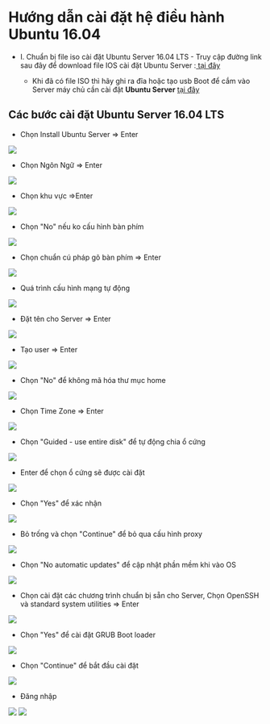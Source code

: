 # Hướng dẫn cài đặt hệ điều hành Ubuntu 16.04

- I.  Chuẩn bị file iso cài đặt Ubuntu Server 16.04 LTS -
 Truy cập đường link sau đây để download file IOS  cài đặt Ubuntu Server :[ tại đây ](https://www.ubuntu.com/download/server)

   - Khi đã có file ISO thì hãy ghi ra đĩa hoặc tạo usb Boot để cắm vào Server máy chủ cần cài đặt **Ubuntu Server** [tại đây](https://quantrimang.com/cach-tao-usb-boot-usb-cai-windows-bang-rufus-118460)
## Các bước cài đặt Ubuntu Server 16.04 LTS 

- Chọn Install Ubuntu Server => Enter
<img src="https://i.imgur.com/w98z7WO.png">

- Chọn Ngôn Ngữ => Enter
<img src="https://i.imgur.com/IfOsSXo.png">

- Chọn khu vực =>Enter
<img src="https://i.imgur.com/AsPCEDm.png">

- Chọn "No" nếu ko cấu hình bàn phím
<img src="https://i.imgur.com/1HPUvun.png">

- Chọn chuẩn cú pháp gõ bàn phím => Enter
<img src="https://i.imgur.com/4LyhXeu.png">

- Quá trình cấu hình mạng tự động
<img src="https://i.imgur.com/F34f8Wd.png">

- Đặt tên cho Server => Enter
<img src="https://i.imgur.com/AFv1JMs.png">

- Tạo user => Enter
<img src="https://i.imgur.com/S18Zmao.png">

- Chọn "No" để không mã hóa thư mục home
<img src="https://i.imgur.com/H3lmGng.png">

- Chọn Time Zone => Enter
<img src="https://i.imgur.com/qVNPLPm.png">

- Chọn "Guided - use entire disk" để tự động chia ổ cứng
<img src="https://i.imgur.com/vYlNh8q.png">

- Enter để chọn ổ cứng sẽ được cài đặt
<img src="https://i.imgur.com/tthXnLt.png">

- Chọn "Yes" để xác nhận
<img src="https://i.imgur.com/pE4uCeQ.png">

- Bỏ trống và chọn "Continue" để bỏ qua cấu hình proxy
<img src="https://i.imgur.com/OtplhhZ.png">

- Chọn "No automatic updates" để cập nhật phần mềm khi vào OS
<img src="https://i.imgur.com/ezYqaDz.png">

- Chọn cài đặt các chương trình chuẩn bị sẵn cho Server, Chọn OpenSSH và standard system utilities => Enter
<img src="https://i.imgur.com/FGiJHeo.png">

- Chọn "Yes" để cài đặt GRUB Boot loader
<img src="https://i.imgur.com/s1SmpNP.png">

- Chọn "Continue" để bắt đầu cài đặt
<img src="https://i.imgur.com/52THiLJ.png">

- Đăng nhập 
<img src="https://i.imgur.com/OIs2gZV.png">
<img src="https://i.imgur.com/6iHeRfP.png">